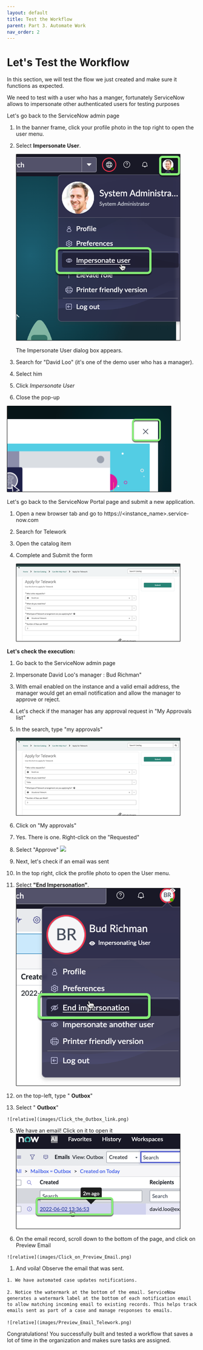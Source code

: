 ```yaml
---
layout: default
title: Test the Workflow
parent: Part 3. Automate Work
nav_order: 2
---
```

# Let's Test the Workflow

In this section, we will test the flow we just created and make sure it functions as expected.

We need to test with a user who has a manger, fortunately ServiceNow allows to impersonate other authenticated users for testing purposes

Let's go back to the ServiceNow admin page

1. In the banner frame, click your profile photo in the top right to open the user menu.

2. Select  **Impersonate User**.

    ![relative](images/Select_Impersonate_User.png)

    The Impersonate User dialog box appears.

1. Search for "David Loo" (it's one of the demo user who has a manager).
2. Select him
3. Click *Impersonate User*
4. Close the pop-up

![relative](images/Close_the_Impersonation_Pop-up.png)

Let's go back to the ServiceNow Portal page and submit a new application.

1. Open a new browser tab and go to https://\<instance\_name\>.service-now.com
2. Search for Telework
3. Open the catalog item
4. Complete and Submit the form

    ![relative](images/catalog_item_form.png)


**Let's check the execution:**

1. Go back to the ServiceNow admin page
2. Impersonate David Loo's manager : Bud Richman"
3. With email enabled on the instance and a valid email address, the manager would get an email notification and allow the manager to approve or reject.
4. Let's check if the manager has any approval request in "My Approvals list"
  1. In the search, type "my approvals"

      ![relative](images/catalog_item_form.png)

  2. Click on "My approvals"


  3. Yes. There is one. Right-click on the "Requested"


  4. Select "Approve"
 ![](RackMultipart20221028-1-d1lmac_html_f74aeaa1fa465721.png)

1. Next, let's check if an email was sent
  1. In the top right, click the profile photo to open the User menu.

  2. Select  **"End Impersonation"**.
    ![relative](images/Click_on_End_Impersonation.png)

  3. on the top-left, type " **Outbox**"

  4. Select " **Outbox**"

    ![relative](images/Click_the_Outbox_link.png)

  5. We have an email! Click on it to open it
    ![relative](images/Click_on_the_email_link.png)

  1. On the email record, scroll down to the bottom of the page, and click on Preview Email

    ![relative](images/Click_on_Preview_Email.png)

  1. And voila! Observe the email that was sent.

    1. We have automated case updates notifications.

    2. Notice the watermark at the bottom of the email. ServiceNow generates a watermark label at the bottom of each notification email to allow matching incoming email to existing records. This helps track emails sent as part of a case and manage responses to emails.

    ![relative](images/Preview_Email_Telework.png)

Congratulations! You successfully built and tested a workflow that saves a lot of time in the organization and makes sure tasks are assigned.